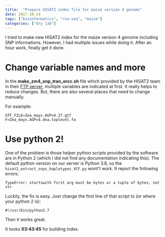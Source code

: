 ```yaml
---
title:  "Prepare HISAT2 index file for maize version 4 genome"
date: 2017-10-24
tags: ["bioinformatics", "rna-seq", "maize"]
categories: ["dry lab"]
---
```


I tried to make new HISAT2 index for the maize version 4 genome including SNP informations. However, I had multiple issues while doing it. After an hour work, finally get it done.


# Change variable names and more

In the **make_zm4_snp_tran_ercc.sh** file which provided by the HISAT2 team in their [FTP server](ftp://ftp.ccb.jhu.edu/pub/infphilo/hisat2/data), multiple variables are indicated at first. It really helps to reduce changes. But, there are also several places that need to change manually.

For example:

```
GTF_FILE=Zea_mays.AGPv4.37.gtf
F=Zea_mays.AGPv4.dna.toplevel.fa
```

# Use python 2!

One of the problem is those helper python scripts provided by the software are in Python 2 (which I did not find any documentation indicating this). The default python version on our server is Python 3.6, so the `hisat2_extract_snps_haplotypes_VCF.py` wont't work. It report the following errors:

```
TypeError: startswith first arg must be bytes or a tuple of bytes, not str
```

Luckily, the fix is easy. Just change the first line of that script to (or where your python 2 is):

```
#!/usr/bin/python2.7
```

Then it works great.

It tooks **03:43:45** for building index.
